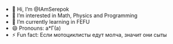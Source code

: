 - 👋 Hi, I’m @IAmSerepok
- 👀 I’m interested in Math, Physics and Programming
- 🌱 I’m currently learning in FEFU
- 😄 Pronouns: a*Г(a)
- ⚡ Fun fact: Если мотоциклисты едут молча, значит они сыты
